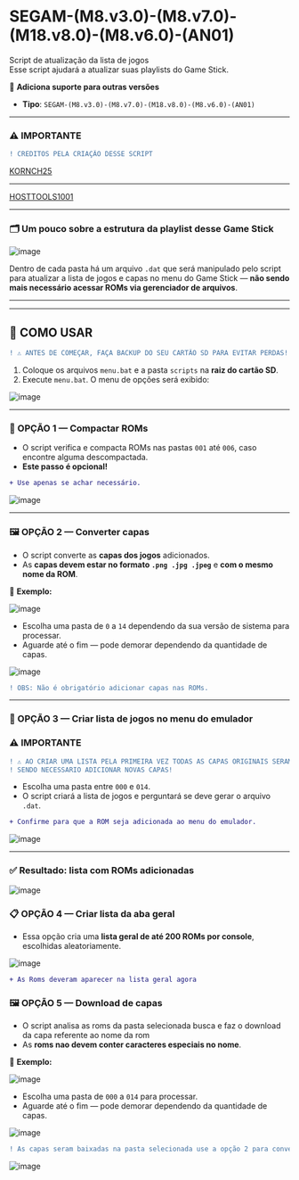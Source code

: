 # SEGAM-(M8.v3.0)-(M8.v7.0)-(M18.v8.0)-(M8.v6.0)-(AN01)

Script de atualização da lista de jogos  
Esse script ajudará a atualizar suas playlists do Game Stick.

📌 **Adiciona suporte para outras versões**

- **Tipo**: `SEGAM-(M8.v3.0)-(M8.v7.0)-(M18.v8.0)-(M8.v6.0)-(AN01)`  

---
### ⚠️ IMPORTANTE
```diff
! CREDITOS PELA CRIAÇÃO DESSE SCRIPT
```
 [KORNCH25](https://4pda.to/forum/index.php?showuser=325008)

---
 [HOSTTOOLS1001](https://github.com/hosttools1001)

---

### 🗂️ Um pouco sobre a estrutura da playlist desse Game Stick

![image](https://github.com/user-attachments/assets/0d7af469-84a6-47ab-86d8-ddde0aaacaba)

Dentro de cada pasta há um arquivo `.dat` que será manipulado pelo script para atualizar a lista de jogos e capas no menu do Game Stick — **não sendo mais necessário acessar ROMs via gerenciador de arquivos**.

---

---

## 🧠 COMO USAR

```diff
! ⚠️ ANTES DE COMEÇAR, FAÇA BACKUP DO SEU CARTÃO SD PARA EVITAR PERDAS!
```

1. Coloque os arquivos `menu.bat` e a pasta `scripts` na **raiz do cartão SD**.  
2. Execute `menu.bat`. O menu de opções será exibido:

![image](https://github.com/user-attachments/assets/3d57cc6e-f336-4745-a3df-22ca8f4ef114)

---

### 🔹 OPÇÃO 1 — Compactar ROMs

- O script verifica e compacta ROMs nas pastas `001` até `006`, caso encontre alguma descompactada.
- **Este passo é opcional!**

```diff
+ Use apenas se achar necessário.
```

![image](https://github.com/user-attachments/assets/bd1f6bc5-bf47-4f00-b5e8-76f01344cc17)

---

### 🖼️ OPÇÃO 2 — Converter capas

- O script converte as **capas dos jogos** adicionados.
- As **capas devem estar no formato `.png .jpg .jpeg`** e **com o mesmo nome da ROM**.

📌 **Exemplo:**

![image](https://github.com/user-attachments/assets/0ceaa688-aebf-471f-966c-d902c7dbcd34)

- Escolha uma pasta de `0` a `14` dependendo da sua versão de sistema para processar.
- Aguarde até o fim — pode demorar dependendo da quantidade de capas.

![image](https://github.com/user-attachments/assets/3b137749-3e34-49ab-a0f2-0fa6c3a2a8ea)

```diff
! OBS: Não é obrigatório adicionar capas nas ROMs.
```

---

### 🧾 OPÇÃO 3 — Criar lista de jogos no menu do emulador
### ⚠️ IMPORTANTE
```diff
! ⚠️ AO CRIAR UMA LISTA PELA PRIMEIRA VEZ TODAS AS CAPAS ORIGINAIS SERAM APAGADAS
! SENDO NECESSARIO ADICIONAR NOVAS CAPAS!
```
- Escolha uma pasta entre `000` e `014`.
- O script criará a lista de jogos e perguntará se deve gerar o arquivo `.dat`.

```diff
+ Confirme para que a ROM seja adicionada ao menu do emulador.
```

![image](https://github.com/user-attachments/assets/39198ba3-28ec-4dbe-a667-20d89485c896)

---

### ✅ Resultado: lista com ROMs adicionadas

![image](https://github.com/user-attachments/assets/f8f9e842-ee9c-48f8-91dd-2f7966ffe033)


### 📋 OPÇÃO 4 — Criar lista da aba geral

- Essa opção cria uma **lista geral de até 200 ROMs por console**, escolhidas aleatoriamente.

![image](https://github.com/user-attachments/assets/e1f5e92a-48d8-46c6-8c70-22688f2ad10a)

```diff
+ As Roms deveram aparecer na lista geral agora
```

### 🖼️ OPÇÃO 5 — Download de capas

- O script analisa as roms da pasta selecionada busca e faz o download da capa referente ao nome da rom
- As **roms nao devem conter caracteres especiais no nome**.

📌 **Exemplo:**

![image](https://github.com/user-attachments/assets/face4971-10b9-41aa-bc20-315daab2bb70)

- Escolha uma pasta de `000` a `014` para processar.
- Aguarde até o fim — pode demorar dependendo da quantidade de capas.

![image](https://github.com/user-attachments/assets/3d319eea-932d-482e-9b80-8db6c2ed8f64)


```diff
! As capas seram baixadas na pasta selecionada use a opção 2 para convertelas.
```

![image](https://github.com/user-attachments/assets/056456ac-724e-4db9-9c6b-f0eae4f055ea)

